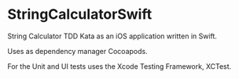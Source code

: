 # StringCalculatorSwift

String Calculator TDD Kata as an iOS application written in Swift.

Uses as dependency manager Cocoapods.

For the Unit and UI tests uses the Xcode Testing Framework, XCTest.
